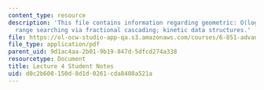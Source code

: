 ```yaml
---
content_type: resource
description: 'This file contains information regarding geometric: O(log n) 3D orthogonal
  range searching via fractional cascading; kinetic data structures.'
file: https://ol-ocw-studio-app-qa.s3.amazonaws.com/courses/6-851-advanced-data-structures-spring-2012/d0c2b608150d8d1d0261cda8408a521a_MIT6_851S12_L4.pdf
file_type: application/pdf
parent_uid: 9d1ac4aa-2b01-9b19-847d-5dfcd274a338
resourcetype: Document
title: Lecture 4 Student Notes
uid: d0c2b608-150d-8d1d-0261-cda8408a521a
---
```

